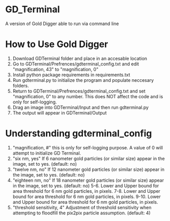 # GD_Terminal
A version of Gold Digger able to run via command line

# How to Use Gold Digger
1. Download GDTerminal folder and place in an accesable location
2. Go to GDTerminal/Prefrences/gdterminal_config.txt and edit "magnification, 43" to "magnification, 0"
3. Install python package requirements in requirements.txt
4. Run gdterminal.py to initialize the program and populate neccesary folders. 
5. Return to GDTerminal/Prefrences/gdterminal_config.txt and set "magnification, 0" to any number. This does NOT affect the code and is only for self-logging.
6. Drag an image into GDTerminal/Input and then run gdterminal.py
7. The output will appear in GDTerminal/Output

# Understanding gdterminal_config
1. "magnification, #" this is only for self-logging purpose. A value of 0 will attempt to initialize GD Terminal.
2. "six nm, yes" If 6 nanometer gold particles (or similar size) appear in the image, set to yes. (default: no)
3. "twelve nm, no" If 12 nanometer gold particles (or similar size) appear in the image, set to yes. (default: no)
4. "eighteen nm, no" If 18 nanometer gold particles (or similar size) appear in the image, set to yes. (default: no)
5-6. Lower and Upper bound for area threshold for 6 nm gold particles, in pixels.
7-8. Lower and Upper bound for area threshold for 6 nm gold particles, in pixels.
9-10. Lower and Upper bound for area threshold for 6 nm gold particles, in pixels.
11. "threshold sensitivity, 4" Adjustment of threshold sensitivity when attempting to floodfill the pix2pix particle assumption. (default: 4)

